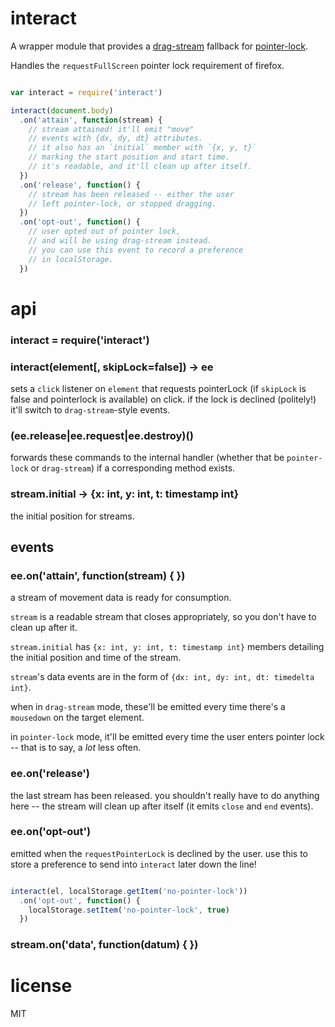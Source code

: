 # interact

A wrapper module that provides a [drag-stream](https://github.com/chrisdickinson/drag-stream) fallback for [pointer-lock](https://github.com/chrisdickinson/pointer-lock).

Handles the `requestFullScreen` pointer lock requirement of firefox.

```javascript

var interact = require('interact')

interact(document.body)
  .on('attain', function(stream) {
    // stream attained! it'll emit "move"
    // events with {dx, dy, dt} attributes.
    // it also has an `initial` member with `{x, y, t}`
    // marking the start position and start time.
    // it's readable, and it'll clean up after itself. 
  })
  .on('release', function() {
    // stream has been released -- either the user
    // left pointer-lock, or stopped dragging.
  })
  .on('opt-out', function() {
    // user opted out of pointer lock,
    // and will be using drag-stream instead.
    // you can use this event to record a preference
    // in localStorage.
  })
```

# api

### interact = require('interact')
### interact(element[, skipLock=false]) -> ee

sets a `click` listener on `element` that requests pointerLock (if `skipLock` is false and
pointerlock is available) on click. if the lock is declined (politely!) it'll switch to 
`drag-stream`-style events.

### (ee.release|ee.request|ee.destroy)()

forwards these commands to the internal handler (whether that be `pointer-lock` or `drag-stream`)
if a corresponding method exists.

### stream.initial -> {x: int, y: int, t: timestamp int}

the initial position for streams.

## events

### ee.on('attain', function(stream) { })

a stream of movement data is ready for consumption.

`stream` is a readable stream that closes appropriately, so you don't have to clean up after it.

`stream.initial` has `{x: int, y: int, t: timestamp int}` members detailing the initial position
and time of the stream.

`stream`'s data events are in the form of `{dx: int, dy: int, dt: timedelta int}`.

when in `drag-stream` mode, these'll be emitted every time there's a `mousedown` on the target element.

in `pointer-lock` mode, it'll be emitted every time the user enters pointer lock -- that is to say, a *lot* less often.

### ee.on('release')

the last stream has been released. you shouldn't really have to do anything here -- the
stream will clean up after itself (it emits `close` and `end` events).

### ee.on('opt-out')

emitted when the `requestPointerLock` is declined by the user. use this to store a preference
to send into `interact` later down the line!

```javascript

interact(el, localStorage.getItem('no-pointer-lock'))
  .on('opt-out', function() {
    localStorage.setItem('no-pointer-lock', true)
  })

```

### stream.on('data', function(datum) { })

# license

MIT
